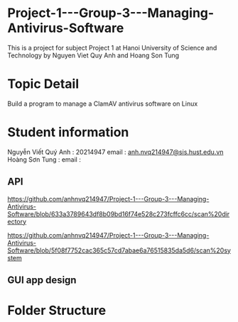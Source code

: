 # Project-1---Group-3---Managing-Antivirus-Software
This is a project for subject Project 1 at Hanoi University of Science and Technology by Nguyen Viet Quy Anh and Hoang Son Tung 
# Topic Detail
Build a program to manage a ClamAV antivirus software on Linux
# Student information
Nguyễn Viết Quý Anh : 20214947
email : anh.nvq214947@sis.hust.edu.vn 
Hoàng Sơn Tung :
email :
## API
https://github.com/anhnvq214947/Project-1---Group-3---Managing-Antivirus-Software/blob/633a3789643df8b09bd16f74e528c273fcffc6cc/scan%20directory


https://github.com/anhnvq214947/Project-1---Group-3---Managing-Antivirus-Software/blob/5f08f7752cac365c57cd7abae6a76515835da5d6/scan%20system






## GUI app design 

# Folder Structure 


